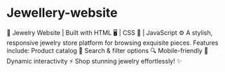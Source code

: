 # Jewellery-website
💎 Jewelry Website | Built with HTML 🖥️ | CSS 🎨 | JavaScript ⚙️ A stylish, responsive jewelry store platform for browsing exquisite pieces. Features include:  Product catalog 💍 Search &amp; filter options 🔍 Mobile-friendly 📱 Dynamic interactivity ⚡ Shop stunning jewelry effortlessly! ✨
